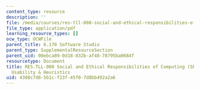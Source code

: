 ```yaml
---
content_type: resource
description: ''
file: /media/courses/res-tll-008-social-and-ethical-responsibilities-of-computing-serc-fall-2021/4308c7d65b1cf23f45f07d8bb492a2a6_MITRESTLL-008F21-6170usability-heuristics.pdf
file_type: application/pdf
learning_resource_types: []
ocw_type: OCWFile
parent_title: 6.170 Software Studio
parent_type: SupplementalResourceSection
parent_uid: 00ebca89-0d18-832b-af40-78795ba0684f
resourcetype: Document
title: RES.TLL-008 Social and Ethical Responsibilities of Computing (SERC), 6.170
  Usability & Heuristics
uid: 4308c7d6-5b1c-f23f-45f0-7d8bb492a2a6
---
```

